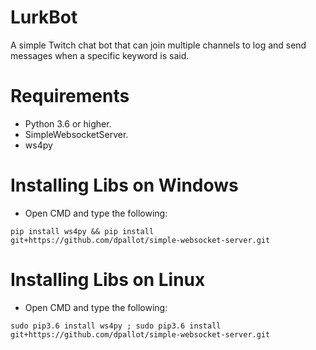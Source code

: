 # LurkBot
A simple Twitch chat bot that can join multiple channels to log and send messages when a specific keyword is said.


# Requirements
- Python 3.6 or higher.
- SimpleWebsocketServer.
- ws4py

# Installing Libs on Windows
- Open CMD and type the following:
```
pip install ws4py && pip install git+https://github.com/dpallot/simple-websocket-server.git
```

# Installing Libs on Linux
- Open CMD and type the following:
```
sudo pip3.6 install ws4py ; sudo pip3.6 install git+https://github.com/dpallot/simple-websocket-server.git
```
